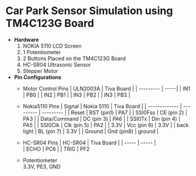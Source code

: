 # Car Park Sensor Simulation using TM4C123G Board
* **Hardware**  
  1. NOKIA 5110 LCD Screen
  2. 1 Potentiometer
  3. 2 Buttons Placed on the TM4C123G Board
  4. HC-SR04 Ultrasonic Sensor
  5. Stepper Motor
* **Pin Configurations**
  - Motor Control Pins
    | ULN2003A	| Tiva Board | 
    | --------- | -----| 
    | IN1 | PB0 |
    | IN2 | PB1 |
    | IN3 | PB2 |
    | IN3 | PB3 |
    
  - Nokia5110 Pins
    |	Signal			|	Nokia 5110	|	Tiva Board  |
    |	-------------	|	---------	|	---------	|
    |	Reset         	|	RST (pin1)	|	PA7  |
    |	SSI0Fss       	|	CE (pin 2)	|	PA3   |
    |	Data/Command	|	DC (pin 3)	|	PA6   |
    |	SSI0Tx        	|	Din (pin 4)	|	PA5   |
    |	SSI0Clk       	|	Clk (pin 5)	|	PA2   |
    |	3.3V			|	Vcc (pin 6)	|	3.3V  |
    |	back light		|	BL (pin 7)	|	3.3V  |
    |	Ground        	|	Gnd (pin8)	|	ground   |
    
  - HC-SR04 Pins
    |	HC-SR04	|	Tiva Board  |
     |	-----	|	-----	|	
    | ECHO |  PC6   |
    | TRIG |  PF2   
  - Potentiometer<br />
    3.3V, PE3, GND
